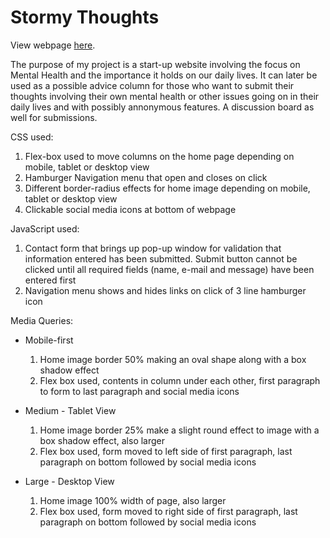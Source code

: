 # Stormy Thoughts

View webpage <a href="https://thestormvixen.github.io/Stormy-Thoughts/">here</a>.

The purpose of my project is a start-up website involving the focus on Mental Health and the importance it holds on our daily lives. It can later be used as a possible advice column for those who want to submit their thoughts involving their own mental health or other issues going on in their daily lives and with possibly annonymous features. A discussion board as well for submissions.

CSS used:

1. Flex-box used to move columns on the home page depending on mobile, tablet or desktop view
2. Hamburger Navigation menu that open and closes on click
3. Different border-radius effects for home image depending on mobile, tablet or desktop view
4. Clickable social media icons at bottom of webpage

JavaScript used:

1. Contact form that brings up pop-up window for validation that information entered has been submitted. Submit button cannot be clicked until all required fields (name, e-mail and message) have been entered first
2. Navigation menu shows and hides links on click of 3 line  hamburger icon

Media Queries:

- Mobile-first
  1. Home image border 50% making an oval shape along with a box shadow effect
  2. Flex box used, contents in column under each other, first paragraph to form to last paragraph and social media icons

- Medium - Tablet View
  1. Home image border 25% make a slight round effect to image with a box shadow effect, also larger
  2. Flex box used, form moved to left side of first paragraph, last paragraph on bottom followed by social media icons

- Large - Desktop View
  1. Home image 100% width of page, also larger
  2. Flex box used, form moved to right side of first paragraph, last paragraph on bottom followed by social media icons
